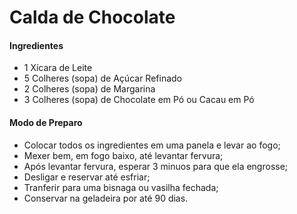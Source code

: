 # Calda de Chocolate

#### Ingredientes

- 1 Xícara de Leite
- 5 Colheres (sopa) de Açúcar Refinado
- 2 Colheres (sopa) de Margarina
- 3 Colheres (sopa) de Chocolate em Pó ou Cacau em Pó

#### Modo de Preparo

- Colocar todos os ingredientes em uma panela e levar ao fogo;
- Mexer bem, em fogo baixo, até levantar fervura;
- Após levantar fervura, esperar 3 minuos para que ela engrosse;
- Desligar e reservar até esfriar;
- Tranferir para uma bisnaga ou vasilha fechada;
- Conservar na geladeira por até 90 dias.